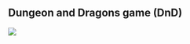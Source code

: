 ## Dungeon and Dragons game (DnD)

<a href="https://imggmi.com" target="_blank"><img src="https://cdn1.imggmi.com/uploads/2019/6/7/a6adffec660a0874867478e569b6aa78-full.jpg" border="0"/></a>